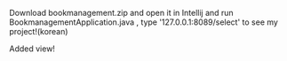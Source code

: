 Download bookmanagement.zip and open it in Intellij and run BookmanagementApplication.java , type '127.0.0.1:8089/select' to see my project!(korean)

Added view!
